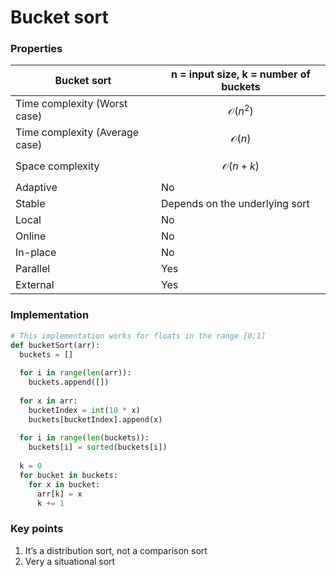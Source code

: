 # Bucket sort

### Properties

| Bucket sort                    | n = input size, k = number of buckets |
| ------------------------------ | ------------------------------------- |
| Time complexity (Worst case)   | $$\mathcal{O}(n^2)$$                  |
| Time complexity (Average case) | $$\mathcal{O}(n)$$                    |
| Space complexity               | $$\mathcal{O}(n+k)$$                  |
| Adaptive                       | No                                    |
| Stable                         | Depends on the underlying sort        |
| Local                          | No                                    |
| Online                         | No                                    |
| In-place                       | No                                    |
| Parallel                       | Yes                                   |
| External                       | Yes                                   |

### **Implementation**

```python
# This implementation works for floats in the range [0;1]
def bucketSort(arr):
  buckets = []
  
  for i in range(len(arr)):
    buckets.append([])
  
  for x in arr:
    bucketIndex = int(10 * x)
    buckets[bucketIndex].append(x)
  
  for i in range(len(buckets)):
    buckets[i] = sorted(buckets[i])
  
  k = 0
  for bucket in buckets:
    for x in bucket:
      arr[k] = x
      k += 1
```

### **Key points**

1. It’s a distribution sort, not a comparison sort
2. Very a situational sort
